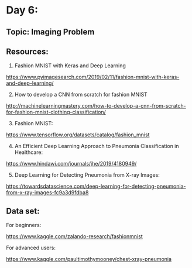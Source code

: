 # Day 6: 

## Topic: Imaging Problem 

## Resources:

1. Fashion MNIST with Keras and Deep Learning 

https://www.pyimagesearch.com/2019/02/11/fashion-mnist-with-keras-and-deep-learning/

2. How to develop a CNN from scratch for fashion MNIST 

http://machinelearningmastery.com/how-to-develop-a-cnn-from-scratch-for-fashion-mnist-clothing-classification/

3. Fashion MNIST: 

https://www.tensorflow.org/datasets/catalog/fashion_mnist

4. An Efficient Deep Learning Approach to Pneumonia Classification in Healthcare: 

https://www.hindawi.com/journals/jhe/2019/4180949/

5. Deep Learning for Detecting Pneumonia from X-ray Images: 

https://towardsdatascience.com/deep-learning-for-detecting-pneumonia-from-x-ray-images-fc9a3d9fdba8


## Data set:

For beginners: 

https://www.kaggle.com/zalando-research/fashionmnist

For advanced users: 

https://www.kaggle.com/paultimothymooney/chest-xray-pneumonia

